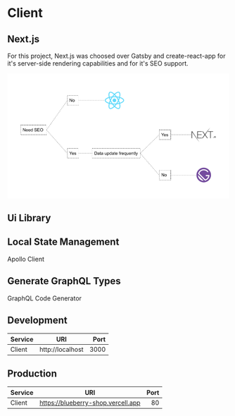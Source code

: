# Client

## Next.js

For this project, Next.js was choosed over Gatsby and create-react-app for it's server-side rendering capabilities and for it's SEO support.

![serverSideRendering](./images/ServerSideRendering.png)

## Ui Library

## Local State Management

Apollo Client

## Generate GraphQL Types

GraphQL Code Generator

## Development

| Service |       URI        | Port |
| :------ | :--------------: | ---: |
| Client  | http://localhost | 3000 |

## Production

| Service |                URI                 | Port |
| :------ | :--------------------------------: | ---: |
| Client  | https://blueberry-shop.vercell.app |   80 |
